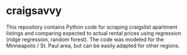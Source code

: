 # craigsavvy

This repository contains Python code for scraping craigslist apartment listings and comparing expected to actual rental prices using regression (ridge regression, random forest). The code was modeled for the Minneapolis / St. Paul area, but can be easily adapted for other regions. 
